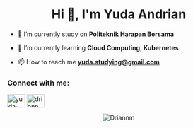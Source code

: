 <h1 align="center">Hi 👋, I'm Yuda Andrian</h1>

- 🔭 I’m currently study on **Politeknik Harapan Bersama**

- 🌱 I’m currently learning **Cloud Computing, Kubernetes**

- 📫 How to reach me **yuda.studying@gmail.com**

<h3 align="left">Connect with me:</h3>
<p align="left">
<a href="https://linkedin.com/in/yuda-andrian" target="blank"><img align="center" src="https://raw.githubusercontent.com/rahuldkjain/github-profile-readme-generator/master/src/images/icons/Social/linked-in-alt.svg" alt="yuda-andrian" height="30" width="40" /></a>
<a href="https://www.leetcode.com/driannm" target="blank"><img align="center" src="https://raw.githubusercontent.com/rahuldkjain/github-profile-readme-generator/master/src/images/icons/Social/leet-code.svg" alt="driannm" height="30" width="40" /></a>
</p>

<p align="center"><img src="[https://github-readme-streak-stats.herokuapp.com/?user=Driannm&](https://github-readme-streak-stats.herokuapp.com?user=Driannm&theme=highcontrast&hide_border=true&date_format=j%20M%5B%20Y%5D)" alt="Driannm" /></p>
